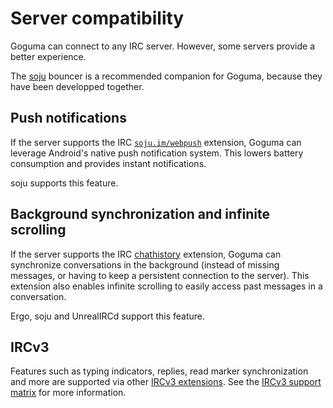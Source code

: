 # Server compatibility

Goguma can connect to any IRC server. However, some servers provide a better
experience.

The [soju] bouncer is a recommended companion for Goguma, because they have
been developped together.

## Push notifications

If the server supports the IRC [`soju.im/webpush`][webpush] extension, Goguma
can leverage Android's native push notification system. This lowers battery
consumption and provides instant notifications.

soju supports this feature.

## Background synchronization and infinite scrolling

If the server supports the IRC [chathistory] extension, Goguma can synchronize
conversations in the background (instead of missing messages, or having to keep
a persistent connection to the server). This extension also enables infinite
scrolling to easily access past messages in a conversation.

Ergo, soju and UnrealIRCd support this feature.

## IRCv3

Features such as typing indicators, replies, read marker synchronization and
more are supported via other [IRCv3 extensions]. See the [IRCv3 support matrix]
for more information.

[soju]: https://soju.im
[webpush]: https://git.sr.ht/~emersion/soju/tree/master/item/doc/ext/webpush.md
[chathistory]: https://ircv3.net/specs/extensions/chathistory
[IRCv3 extensions]: https://ircv3.net/irc/
[IRCv3 support matrix]: https://ircv3.net/software/clients#mobile-clients

